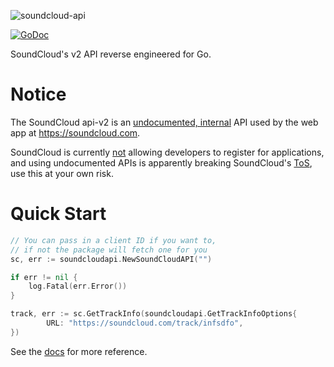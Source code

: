 ![soundcloud-api](https://socialify.git.ci/zackradisic/soundcloud-api/image?description=1&language=1&owner=1&pattern=Plus&stargazers=1&theme=Dark)

[![GoDoc](https://img.shields.io/badge/go.dev-reference-007d9c?logo=go)](https://pkg.go.dev/github.com/zackradisic/soundcloud-api)

SoundCloud's v2 API reverse engineered for Go.


# Notice
The SoundCloud api-v2 is an [undocumented, internal](https://stackoverflow.com/questions/29253633/soundcloud-is-api-v2-allowed-to-be-used-and-is-there-documentation-on-it) API used by the web app at https://soundcloud.com. 

SoundCloud is currently [not](https://docs.google.com/forms/d/e/1FAIpQLSfNxc82RJuzC0DnISat7n4H-G7IsPQIdaMpe202iiHZEoso9w/closedform) allowing developers to register for applications, and using undocumented APIs is apparently breaking SoundCloud's [ToS](https://twitter.com/SoundCloudDev/status/639017606264016896), use this at your own risk.

# Quick Start

```go
// You can pass in a client ID if you want to, 
// if not the package will fetch one for you
sc, err := soundcloudapi.NewSoundCloudAPI("") 

if err != nil {
    log.Fatal(err.Error())
}

track, err := sc.GetTrackInfo(soundcloudapi.GetTrackInfoOptions{
		URL: "https://soundcloud.com/track/infsdfo",
})
```

See the [docs](https://pkg.go.dev/github.com/zackradisic/soundcloud-api) for more reference.
